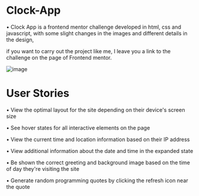 # Clock-App

 • Clock App is a frontend mentor challenge developed in html, css and javascript, with some slight changes in the images and different details in the design,
 
   if you want to carry out the project like me, I leave you a link to the challenge on the page of Frontend mentor.
 
![image](https://github.com/TonyBravo-FrontDev/Clock-App/blob/main/img/preview-clock-app.jpg)

# User Stories

  • View the optimal layout for the site depending on their device's screen size
  
  • See hover states for all interactive elements on the page
  
  • View the current time and location information based on their IP address
  
  • View additional information about the date and time in the expanded state
  
  • Be shown the correct greeting and background image based on the time of day they're visiting the site
  
  • Generate random programming quotes by clicking the refresh icon near the quote
